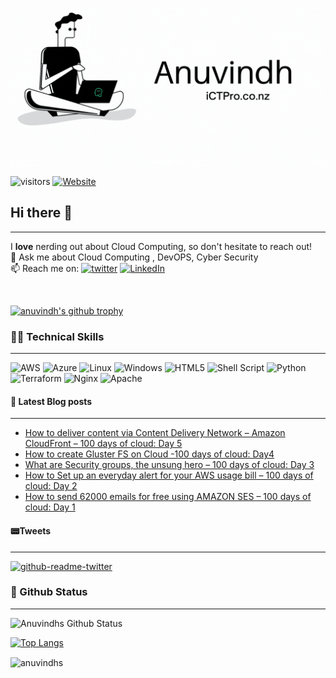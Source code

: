 

<p align=”center”>
<img width=”200" height=”200" src=./assets/banner5.gif alt=”my banner”>
</p>

![visitors](https://visitor-badge.glitch.me/badge?page_id=anuvindhs)  [![Website](https://img.shields.io/website?label=Community&up_message=ictpro.co.nz&url=https%3A%2F%2Fictpro.co.nz)](https://ictpro.co.nz)


## Hi there 👋
----
I **love** nerding out about Cloud Computing, so don't hesitate to reach out!</br>
💬 Ask me about Cloud Computing , DevOPS, Cyber Security </br>
📫 Reach me on: [![twitter](https://img.shields.io/badge/twitter-1DA1F2?style=for-the-badge&logo=twitter&logoColor=white)](https://twitter.com/anuvindhs)  [![LinkedIn](https://img.shields.io/badge/linkedin-%230077B5.svg?style=for-the-badge&logo=linkedin&logoColor=white)](https://whttps//www.linkedin.com/in/anuvindhs)

</br>

[![anuvindh's github trophy](https://github-profile-trophy.vercel.app/?username=anuvindhs&row=1)](https://github.com/anuvindhs/)

###  👨‍💻 Technical Skills
------
![AWS](https://img.shields.io/badge/AWS-%23FF9900.svg?style=for-the-badge&logo=amazon-aws&logoColor=white) ![Azure](https://img.shields.io/badge/azure-%230072C6.svg?style=for-the-badge&logo=microsoftazure&logoColor=white) ![Linux](https://img.shields.io/badge/Linux-FCC624?style=for-the-badge&logo=linux&logoColor=black) ![Windows](https://img.shields.io/badge/Windows-0078D6?style=for-the-badge&logo=windows&logoColor=white) ![HTML5](https://img.shields.io/badge/html5-%23E34F26.svg?style=for-the-badge&logo=html5&logoColor=white) ![Shell Script](https://img.shields.io/badge/shell_script-%23121011.svg?style=for-the-badge&logo=gnu-bash&logoColor=white) ![Python](https://img.shields.io/badge/python-3670A0?style=for-the-badge&logo=python&logoColor=ffdd54) ![Terraform](https://img.shields.io/badge/terraform-%235835CC.svg?style=for-the-badge&logo=terraform&logoColor=white) ![Nginx](https://img.shields.io/badge/nginx-%23009639.svg?style=for-the-badge&logo=nginx&logoColor=white)  ![Apache](https://img.shields.io/badge/apache-%23D42029.svg?style=for-the-badge&logo=apache&logoColor=white) 



#### 📘 Latest Blog posts
----
<!-- BLOG-POST-LIST:START -->
- [How to deliver content via Content Delivery Network – Amazon CloudFront – 100 days of cloud: Day 5](https://ictpro.co.nz/how-to-deliver-content-via-content-delivery-network-amazon-cloudfront-day-5/?utm_source=rss&utm_medium=rss&utm_campaign=how-to-deliver-content-via-content-delivery-network-amazon-cloudfront-day-5)
- [How to create Gluster FS on Cloud -100 days of cloud:  Day4](https://ictpro.co.nz/how-to-create-gluster-fs-on-cloud-day4/?utm_source=rss&utm_medium=rss&utm_campaign=how-to-create-gluster-fs-on-cloud-day4)
- [What are Security groups, the unsung hero – 100 days of cloud: Day 3](https://ictpro.co.nz/what-are-security-groups-the-unsung-hero/?utm_source=rss&utm_medium=rss&utm_campaign=what-are-security-groups-the-unsung-hero)
- [How to Set up an everyday alert for your AWS usage bill – 100 days of cloud: Day 2](https://ictpro.co.nz/how-to-set-up-an-everyday-alert-for-your-aws-usage-bill-day-2/?utm_source=rss&utm_medium=rss&utm_campaign=how-to-set-up-an-everyday-alert-for-your-aws-usage-bill-day-2)
- [How to send 62000 emails for free using AMAZON SES – 100 days of cloud: Day 1](https://ictpro.co.nz/how-to-send-62000-emails-for-free-using-amazon-ses/?utm_source=rss&utm_medium=rss&utm_campaign=how-to-send-62000-emails-for-free-using-amazon-ses)
<!-- BLOG-POST-LIST:END --> 

#### 📟Tweets
----
[![github-readme-twitter](https://github-readme-twitter.gazf.vercel.app/api?id=anuvindhs)](https://twitter.com/anuvindhs/)


### 📝 Github Status
--------------


![Anuvindhs Github Status](https://github-readme-stats.vercel.app/api?username=anuvindhs&hide=contribs,prs&show_icons=true&theme=dar)

[![Top Langs](https://github-readme-stats.vercel.app/api/top-langs/?username=anuvindhs&layout=compact&theme=dar)](https://github.com/anuvindhs)

<p><img align="center" src="https://github-readme-streak-stats.herokuapp.com/?user=anuvindhs&" alt="anuvindhs" /></p>
<figure class="video_container">
